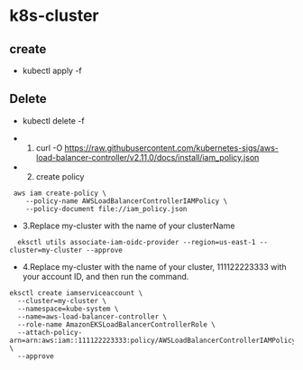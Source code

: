# k8s-cluster

## create 

* kubectl apply -f <file-name>

## Delete 

* kubectl delete -f <file-name>

* 1. curl -O https://raw.githubusercontent.com/kubernetes-sigs/aws-load-balancer-controller/v2.11.0/docs/install/iam_policy.json

* 2. create policy

```
 aws iam create-policy \
    --policy-name AWSLoadBalancerControllerIAMPolicy \
    --policy-document file://iam_policy.json
```

* 3.Replace my-cluster with the name of your clusterName
```
  eksctl utils associate-iam-oidc-provider --region=us-east-1 --cluster=my-cluster --approve
```

* 4.Replace my-cluster with the name of your cluster, 111122223333 with your account ID, and then run the command.

```
eksctl create iamserviceaccount \
  --cluster=my-cluster \
  --namespace=kube-system \
  --name=aws-load-balancer-controller \
  --role-name AmazonEKSLoadBalancerControllerRole \
  --attach-policy-arn=arn:aws:iam::111122223333:policy/AWSLoadBalancerControllerIAMPolicy \
  --approve
  ```